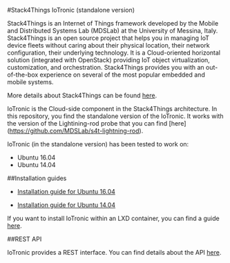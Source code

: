 #Stack4Things IoTronic (standalone version)

Stack4Things is an Internet of Things framework developed by the Mobile and Distributed Systems Lab (MDSLab) at the University of Messina, Italy. Stack4Things is an open source project that helps you in managing IoT device fleets without caring about their physical location, their network configuration, their underlying technology. It is a Cloud-oriented horizontal solution (integrated with OpenStack) providing IoT object virtualization, customization, and orchestration. Stack4Things provides you with an out-of-the-box experience on several of the most popular embedded and mobile systems.

More details about Stack4Things can be found [here](https://github.com/MDSLab/stack4things).

IoTronic is the Cloud-side component in the Stack4Things architecture. In this repository, you find the standalone version of the IoTronic. It works with the version of the Lightining-rod probe that you can find [here] (https://github.com/MDSLab/s4t-lightning-rod).

IoTronic (in the standalone version) has been tested to work on:

* Ubuntu 16.04 
* Ubuntu 14.04 

##Installation guides

* [Installation guide for Ubuntu 16.04](docs/installation_ubuntu_16.04.md)

* [Installation guide for Ubuntu 14.04](docs/installation_ubuntu_14.04.md)

If you want to install IoTronic within an LXD container, you can find a guide [here](docs/installation_lxd.md).

##REST API

IoTronic provides a REST interface. You can find details about the API [here](docs/rest_api.md).
